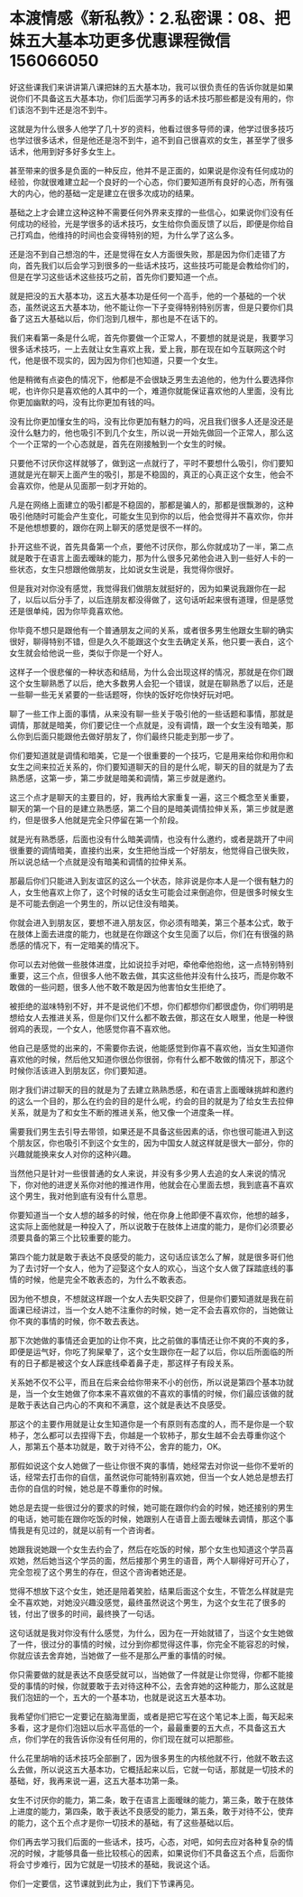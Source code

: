 # 本渡情感《新私教》：2.私密课：08、把妹五大基本功更多优惠课程微信156066050

好这些课我们来讲讲第八课把妹的五大基本功，我可以很负责任的告诉你就是如果说你们不具备这五大基本功，你们后面学习再多的话术技巧那些都是没有用的，你们该泡不到牛还是泡不到牛。

这就是为什么很多人他学了几十岁的资料，他看过很多导师的课，他学过很多技巧也学过很多话术，但是他还是泡不到牛，追不到自己很喜欢的女生，甚至学了很多话术，他用到好多好多女生上。

甚至带来的很多是负面的一种反应，他并不是正面的，如果说是你没有任何成功的经验，你就很难建立起一个良好的一个心态，你们要知道所有良好的心态，所有强大的内心，他的基础一定是建立在很多次成功的结果。

基础之上才会建立这种这种不需要任何外界来支撑的一些信心，如果说你们没有任何成功的经验，光是学很多的话术技巧，女生给你负面反馈了以后，即便是你给自己打鸡血，他维持的时间也会变得特别的短，为什么学了这么多。

还是泡不到自己想泡的牛，还是觉得在女人方面很失败，那是因为你们走错了方向，首先我们以后会学习到很多的一些话术技巧，这些技巧可能是会教给你们的，但是在学习这些话术这些技巧之前，首先你们要知道一个点。

就是把没的五大基本功，这五大基本功是任何一个高手，他的一个基础的一个状态，虽然说这五大基本功，他不能让你一下子变得特别特别厉害，但是只要你们具备了这五大基础以后，你们泡到几根牛，那也是不在话下的。

我们来看第一条是什么呢，首先你要做一个正常人，不要想的就是说是，我要学习很多话术技巧，一上去就让女生喜欢上我，爱上我，那在现在如今互联网这个时代，他是很不现实的，因为因为你们也知道，只要一个女生。

他是稍微有点姿色的情况下，他都是不会很缺乏男生去追他的，他为什么要选择你呢，也许你只是喜欢他的人其中的一个，难道你就能保证喜欢他的人里面，没有比你更加幽默的吗，没有比你更加有钱的吗。

没有比你更加懂女生的吗，没有比你更加有魅力的吗，况且我们很多人还是没还是没什么魅力的，他也吸引不到几个女生，所以说一开始先做回一个正常人，那么这个一个正常的一个心态就是，首先在刚接触到一个女生的时候。

只要他不讨厌你这样就够了，做到这一点就行了，平时不要想什么吸引，你们要知道就是光在聊天上面产生的吸引，那是不稳固的，真正的心真正这个女生，他会不会喜欢你，他是从见面那一刻才开始的。

凡是在网络上面建立的吸引都是不稳固的，那都是骗人的，那都是很飘渺的，这种吸引他随时可能会产生变化，可能女生见到你的以后，他会觉得并不喜欢你，你并不是他想想要的，跟你在网上聊天的感觉是很不一样的。

扑开这些不说，首先具备第一个点，要他不讨厌你，那么你就成功了一半，第二点就是敢于在语言上面去暧昧的能力，那为什么很多兄弟他会进入到一些好人卡的一些状态，女生只想跟他做朋友，比如说女生说是，我觉得你很好。

但是我对对你没有感觉，我觉得我们做朋友就挺好的，因为如果说我跟你在一起了，以后以后分手了，以后连朋友都没得做了，这句话听起来很有道理，但是感觉还是很单纯，因为你毕竟喜欢他。

你毕竟不想只是跟他有一个普通朋友之间的关系，或者很多男生他跟女生聊的确实很好，聊得特别不错，但是久久不能跟这个女生去确定关系，他只要一表白，这个女生就会给他说一些，类似于你是一个好人。

这样子一个很悲催的一种状态和结局，为什么会出现这样的情况，那就是在你们跟这个女生聊熟悉了以后，绝大多数男人会犯一个错误，就是在聊熟悉了以后，还是一些聊一些无关紧要的一些话题呀，你快的饭好吃你快好玩对吧。

聊了一些工作上面的事情，从来没有聊一些关于吸引他的一些话题和事情，那就是调情，那就是暗美，你们要记住一个点就是，没有调情，跟一个女生没有暗美，那么你到后面只能跟他去做好朋友了，你们最终只能走到那一步了。

你们要知道就是调情和暗美，它是一个很重要的一个技巧，它是用来给你和用你和女生之间来拉近关系的，你们要知道聊天的目的是什么呢，聊天的目的就是为了去熟悉感，这第一步，第二步就是暗美和调情，第三步就是邀约。

这三个点才是聊天的主要目的，好，我再给大家重复一遍，这三个概念至关重要，聊天的第一个目的是建立熟悉感，第二个目的是暗美调情拉伸关系，第三步就是邀约，但是很多人他就是完全只停留在第一个阶段。

就是光有熟悉感，后面也没有什么暗美调情，也没有什么邀约，或者是跳开了中间很重要的调情暗美，直接约出来，女生把他当成一个好朋友，他觉得自己很失败，所以说总结一个点就是没有暗美和调情的拉伸关系。

那最后你们只能进入到友谊区的这么一个状态，除非说是你本人是一个很有魅力的人，女生他喜欢上你了，这个时候的话女生可能会过来倒追你，但是很多时候女生是不可能去倒追一个男生的，所以记住没有暗美。

你就会进入到朋友区，要想不进入朋友区，你必须有暗美，第三个基本公式，敢于在肢体上面去进度的能力，也就是在你跟这个女生见面了以后，你们在有很强的熟悉感的情况下，有一定暗美的情况下。

你可以去对他做一些肢体进度，比如说拉手对吧，牵他牵他抱他，这一点特别特别重要，这三个点，但很多人他不敢去做，其实这些他并没有什么技巧，而是你敢不敢做的一些问题，很多人他不敢不敢是因为他害怕女生拒绝了。

被拒绝的滋味特别不好，并不是说他们不想，你们都想你们都很虚伪，你们明明是想给女人去推进关系，但是你们又什么都不敢去做，那这在女人眼里，他是一种很弱鸡的表现，一个女人，他感觉你喜不喜欢他。

他自己是感觉的出来的，不需要你去说，他能感觉到你喜不喜欢他，当女生知道你喜欢他的时候，然后他又知道你很怂你很弱，你有什么都不敢做的情况下，那这个时候你活该进入到朋友区，你们要知道。

刚才我们讲过聊天的目的就是为了去建立熟熟悉感，和在语言上面暧昧挑衅和邀约的这么一个目的，那么在约会的目的是什么呢，约会的目的就是为了给女生去拉伸关系，就是为了和女生不断的推进关系，他又像一个进度条一样。

需要我们男生去引导去带领，如果还是不具备这些因素的话，你也很可能进入到这个朋友区，你也吸引不到这个女生的，因为中国女人就这样就是很大一部分，你的兴趣就能换来女人对你的这种兴趣。

当然他只是针对一些很普通的女人来说，并没有多少男人去追的女人来说的情况下，你对他的进逻关系你对他的推进作用，他就会在心里面去想，我到底喜不喜欢这个男生，我对他到底有没有什么意思。

你要知道当一个女人想的越多的时候，他在你身上他即便不喜欢你，他想的越多，这实际上面他就是一种投入了，所以说敢于在肢体上进度的能力，是你们必须要必须要具备的第三个比较重要的能力。

第四个能力就是敢于表达不良感受的能力，这句话应该怎么了解，就是很多哥们他为了去讨好一个女人，他为了迎娶这个女人的欢心，当这个女人做了踩踏底线的事情的时候，他是完全不敢表态的，为什么不敢表态。

因为他不想良，不想就这样跟一个女人去失职交辟了，但是你们要知道就是我在前面课已经讲过，当一个女人她不注重你的时候，她一定不会去喜欢你的，当她做让你不爽的事情的时候，你不敢去表达。

那下次她做的事情还会更加的让你不爽，比之前做的事情还让你不爽的不爽的多，即便是运气好，你吃了狗屎晕了，这个女生跟你在一起了以后，你以后所面临的所有的日子都是被这个女人踩底线牵着鼻子走，那这样子有段关系。

关系她不仅不公平，而且在后来会给你带来不小的创伤，所以说是第四个基本功就是，当一个女生她做了你本来不喜欢做的不喜欢的事情的时候，你们最应该做的就是敢于表达自己内心的不爽和不满意，这个就是表达不良感受。

那这个的主要作用就是让女生知道你是一个有原则有态度的人，而不是你是一个软柿子，怎么都可以去捏得下去，你越是一个软柿子，那女生越不会去尊重你这个人，那第五个基本功就是，敢于对待不公，舍弃的能力，OK。

那假如说这个女人她做了一些让你很不爽的事情，她经常去对你说一些你不爱听的话，经常去打击你的自信，虽然说你可能特别喜欢她，但当一个女人她总是想去打击你的自信的时候，她总是不尊重你的时候。

她总是去提一些很过分的要求的时候，她可能在跟你约会的时候，她还接别的男生的电话，她可能在跟你吃饭的时候，她跟别人在语音上面去暧昧去调情，那这个事情我是有见过的，就是以前有一个咨询者。

她跟我说她跟一个女生去约会了，然后在吃饭的时候，那个女生也知道这个学员喜欢她，然后她当这个学员的面，然后接那个男生的语音，两个人聊得好可开心了，完全忽视了这个男生的存在，但这个咨询者她还是。

觉得不想放下这个女生，她还是陪着笑脸，结果后面这个女生，不管怎么样就是完全不喜欢她，对她没兴趣没感觉，最终虽然说这个男生，为这个女生花了很多的钱，付出了很多的时间，最终换了一句话。

这句话就是我对你没有什么感觉，为什么，因为在一开始就错了，当这个女生她做了一件，很过分的事情的时候，过分到你都觉得这件事，你完全不能容忍的时候，你就应该去舍弃她，当她做了一些不是那么严重的事情的时候。

你只需要做的就是表达不良感受就可以，当她做了一件就是让你觉得，你都不能接受的事情的时候，你就要敢于去对待这种不公，去舍弃她的这种能力，那么这就是我们泡妞的一个，五大的一个基本功，也就是说这五大基本功。

我希望你们把它一定要记在脑海里面，或者是把它写在这个笔记本上面，每天起来多看，这才是你们泡妞以后水平高低的一个，最最重要的五大点，不具备这五大点，你们学在的我告诉你没有任何用的，你们现在就可以把那些。

什么花里胡哨的话术技巧全部删了，因为很多男生的内核他就不行，他就不敢去这么去做，所以说这五大基本功，它概括起来以后，它就一句话，那就是一切技术的基础，好，我再来说一遍，这五大基本功第一条。

女生不讨厌你的能力，第二条，敢于在语言上面暧昧的能力，第三条，敢于在肢体上进度的能力，第四条，敢于表达不良感受的能力，第五条，敢于对待不公，使弃的能力，这个五个点才是你一切技术的基础，有了这些基础以后。

你们再去学习我们后面的一些话术，技巧，心态，对吧，如何去应对各种复杂的情况的时候，才能够具备一些比较核心的因素，如果说你们不具备这五个点，后面你将会寸步难行，因为它就是一切技术的基础，我说这个话。

你们一定要信，这节课就到此为止，我们下节课再见。